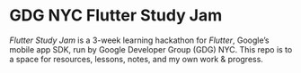 # GDG NYC Flutter Study Jam

*Flutter Study Jam* is a 3-week learning hackathon for *Flutter*, Google’s mobile app SDK, run by Google Developer Group (GDG) NYC. This repo is to a space for resources, lessons, notes, and my own work & progress.
